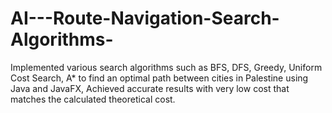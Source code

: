 # AI---Route-Navigation-Search-Algorithms-
Implemented various search algorithms such as BFS, DFS, Greedy, Uniform Cost Search, A* to find an optimal path between cities in Palestine using Java and JavaFX,  Achieved accurate results with very low cost that matches the calculated theoretical cost. 
